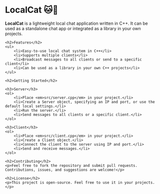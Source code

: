 <!DOCTYPE html>
<html lang="en">
<head>
    <meta charset="UTF-8">
    <title>LocalCat</title>
</head>
<body>
    <h1>LocalCat 🐱💬</h1>
    <p><strong>LocalCat</strong> is a lightweight local chat application written in C++. It can be used as a standalone chat app or integrated as a library in your own projects.</p>

    <h2>Features</h2>
    <ul>
        <li>Easy-to-use local chat system in C++</li>
        <li>Supports multiple clients</li>
        <li>Broadcast messages to all clients or send to a specific client</li>
        <li>Can be used as a library in your own C++ projects</li>
    </ul>

    <h2>Getting Started</h2>

    <h3>Server</h3>
    <ol>
        <li>Place <em>src/server.cpp</em> in your project.</li>
        <li>Create a Server object, specifying an IP and port, or use the default local settings.</li>
        <li>Run the server.</li>
        <li>Send messages to all clients or a specific client.</li>
    </ol>

    <h3>Client</h3>
    <ol>
        <li>Place <em>src/client.cpp</em> in your project.</li>
        <li>Create a Client object.</li>
        <li>Connect the client to the server using IP and port.</li>
        <li>Send and receive messages.</li>
    </ol>

    <h2>Contributing</h2>
    <p>Feel free to fork the repository and submit pull requests. Contributions, issues, and suggestions are welcome!</p>

    <h2>License</h2>
    <p>This project is open-source. Feel free to use it in your projects.</p>
</body>
</html>
